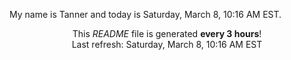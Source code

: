 My name is Tanner and today is Saturday, March 8, 10:16 AM EST.

<p align="center">This <i>README</i> file is generated <b>every 3 hours</b>!</br>Last refresh: Saturday, March 8, 10:16 AM EST<br /></p>
